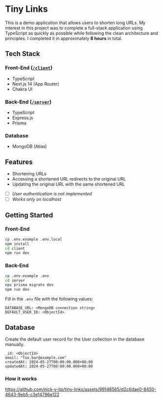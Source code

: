 # Tiny Links

This is a demo application that allows users to shorten long URLs. My interest in this project was to complete a full-stack application using TypeScript as quickly as possible while following the clean architecture and principles. I completed it in approximately **8 hours** in total.

## Tech Stack

### Front-End ([`/client`](https://github.com/nick-y-ito/tiny-links/tree/main/client))

- TypeScript
- Next.js 14 (App Router)
- Chakra UI

### Back-End ([`/server`](https://github.com/nick-y-ito/tiny-links/tree/main/server))

- TypeScript
- Express.js
- Prisma

### Database

- MongoDB (Atlas)

## Features

- Shortening URLs
- Accessing a shortened URL redirects to the original URL
- Updating the original URL with the same shortened URL
- [ ] *User authentication is not implemented*
- [ ] *Works only on localhost*

## Getting Started

### Front-End

```bash
cp .env.example .env.local
npm install
cd client
npm run dev
```

### Back-End

```bash
cp .env.example .env
cd server
npx prisma migrate dev
npm run dev
```

Fill in the `.env` file with the following values:

```
DATABASE_URL: <MongoDB connection string>
DEFAULT_USER_ID: <ObjectId>
```

## Database

Create the default user record for the User collection in the database manually.

```
_id: <ObjectId>
email: "foo.bar@example.com"
createdAt: 2024-05-27T00:00:00.000+00:00
updatedAt: 2024-05-27T00:00:00.000+00:00
```

### How it works

https://github.com/nick-y-ito/tiny-links/assets/99148565/d2c6dae0-8450-4643-9eb5-c3e14796e122


